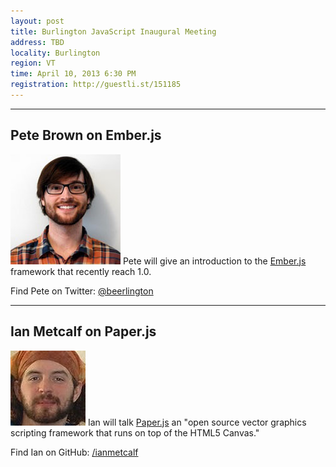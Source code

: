 ```yaml
---
layout: post
title: Burlington JavaScript Inaugural Meeting
address: TBD
locality: Burlington
region: VT
time: April 10, 2013 6:30 PM
registration: http://guestli.st/151185
---
```


---

## Pete Brown on Ember.js
![Pete Brown](/images/speakers/pete_brown.jpg)
Pete will give an introduction to the [Ember.js](http://emberjs.com/) framework that recently reach 1.0.

Find Pete on Twitter: [@beerlington](http://twitter.com/beerlington)

---
## Ian Metcalf on Paper.js
![Ian Metcalf](/images/speakers/ian_metcalf.jpg)
Ian will talk [Paper.js](http://paperjs.org/about/) an "open source vector graphics scripting framework that runs on top of the HTML5 Canvas."

Find Ian on GitHub: [/ianmetcalf](https://github.com/ianmetcalf)
